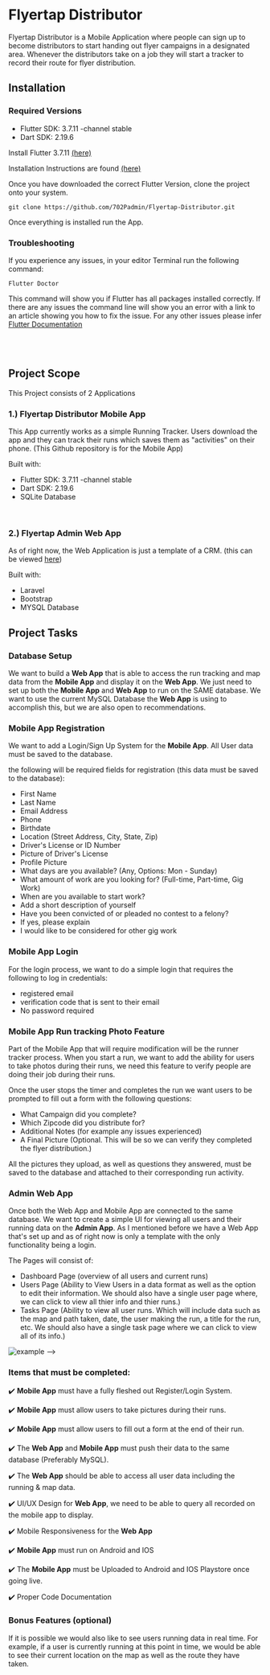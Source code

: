 # Flyertap Distributor
Flyertap Distributor is a Mobile Application where people can sign up to become distributors to start handing out flyer campaigns in a designated area. Whenever the distributors take on a job they will start a tracker to record their route for flyer distribution.



## Installation
### Required Versions
-  Flutter SDK: 3.7.11 -channel stable
-  Dart SDK: 2.19.6

Install Flutter 3.7.11 [(here)](https://docs.flutter.dev/release/archive?tab=windows)

Installation Instructions are found [(here)](https://docs.flutter.dev/get-started/install)

Once you have downloaded the correct Flutter Version, clone the project onto your system.
```
git clone https://github.com/702Padmin/Flyertap-Distributor.git
```
Once everything is installed run the App.

### Troubleshooting
If you experience any issues, in your editor Terminal run the following command:
```
Flutter Doctor
```
This command will show you if Flutter has all packages installed correctly. If there are any issues the command line will show you an error with a link to an article showing you how to fix the issue.
For any other issues please infer [Flutter Documentation](https://docs.flutter.dev/get-started/install)

<br><br>

## Project Scope
This Project consists of 2 Applications

### 1.) Flyertap Distributor Mobile App
This App currently works as a simple Running Tracker. Users download the app and they can track their runs which saves them as "activities" on their phone. (This Github repository is for the Mobile App)

Built with:
-  Flutter SDK: 3.7.11 -channel stable
-  Dart SDK: 2.19.6
-  SQLite Database
<br>

### 2.) Flyertap Admin Web App
As of right now, the Web Application is just a template of a CRM. (this can be viewed [here](https://adm.flyertap.com/))

Built with:
-  Laravel
-  Bootstrap
-  MYSQL Database


## Project Tasks

### Database Setup
We want to build a **Web App**  that is able to access the run tracking and map data from the **Mobile App**
and display it on the **Web App**. We just need to set up both the **Mobile App** and **Web App** to run on the SAME database. We want to use the current MySQL Database the **Web App** is using to accomplish this, but we are also open to recommendations.

### Mobile App Registration
We want to add a Login/Sign Up System  for the **Mobile App**. All User data must be saved to the database.

the following will be required fields for registration (this data must be saved to the database): 
-  First Name
-  Last Name
-  Email Address
-  Phone
-  Birthdate
-  Location (Street Address, City, State, Zip) 
-  Driver's License or ID Number
-  Picture of Driver's License
-  Profile Picture
-  What days are you available? (Any, Options: Mon - Sunday)
-  What amount of work are you looking for? (Full-time, Part-time, Gig Work)
-  When are you available to start work?
-  Add a short description of yourself
-  Have you been convicted of or pleaded no contest to a felony?
-  If yes, please explain
-  I would like to be considered for other gig work 

### Mobile App Login
For the login process, we want to do a simple login that requires the following to log in credentials:
- registered email
- verification code that is sent to their email
- No password required 

### Mobile App Run tracking Photo Feature
Part of the Mobile App that will require modification will be the runner tracker process. When you start a run, we want to add the ability for users to take photos during their runs, we need this feature to verify people are doing their job during their runs.

Once the user stops the timer and completes the run we want users to be prompted to fill out a form with the following questions:
- What Campaign did you complete?
- Which Zipcode did you distribute for?
- Additional Notes (for example any issues experienced)
- A Final Picture (Optional. This will be so we can verify they completed the flyer distribution.)

All the pictures they upload, as well as questions they answered, must be saved to the database and attached to their corresponding run activity.


### Admin Web App
Once both the Web App and Mobile App are connected to the same database. We want to create a simple UI for viewing all users and their running data on the **Admin App**. As I mentioned before we have a Web App that's set up and as of right now is only a template with the only functionality being a login.

The Pages will consist of:
- Dashboard Page (overview of all users and current runs)
- Users Page (Ability to View Users in a data format as well as the option to edit their information. We should also have a single user page where, we can click to view all thier info and thier runs.)
- Tasks Page (Ability to view all user runs. Which will include data such as the map and path taken, date, the user making the run, a title for the run, etc. We should also have a single task page where we can click to view all of its info.)

![example](https://github.com/702Padmin/Flyertap-Distributor/assets/57960180/ada4f1f5-0a70-4abc-b770-c1b1bba3a3ab)
-->

### Items that must be completed:
:heavy_check_mark:  **Mobile App** must have a fully fleshed out Register/Login System.

:heavy_check_mark:  **Mobile App** must allow users to take pictures during their runs.

:heavy_check_mark:  **Mobile App** must allow users to fill out a form at the end of their run. 

:heavy_check_mark:  The **Web App** and **Mobile App** must push their data to the same database (Preferably MySQL).

:heavy_check_mark:  The **Web App** should be able to access all user data including the running & map data.

:heavy_check_mark:  UI/UX Design for **Web App**, we need to be able to query all recorded on the mobile app to display.

:heavy_check_mark:  Mobile Responsiveness for the **Web App**

:heavy_check_mark:  **Mobile App** must run on Android and IOS

:heavy_check_mark:  The **Mobile App** must be Uploaded to Android and IOS Playstore once going live.

:heavy_check_mark:  Proper Code Documentation


### Bonus Features (optional)
If it is possible we would also like to see users running data in real time. For example, if a user is currently running at this point in time, we would be able to see their current location on the map as well as the route they have taken.



<!--
## Jobs
The App Home Feed shows all the jobs available to them. These jobs will show up on their feed depending on what service areas they choose. For example, if they choose las vegas they will only see las vegas jobs on the feed. From the feed, they should be able to view job details such as:
-  Area
-  Pay
-  Flyer Amount
-  Description
-  Flyer Pickup location

These Jobs will be pulled from the database based on whatever service areas the users have selected and will be created on a Web Application so you will not need to develop anything for create these jobs you simply pull whatever jobs are available. I will create an API endpoint (with documentation) for requesting jobs so you can pull the data and display them on the app. 

Of course, we will also need the ability to take on the job. So there should be a button where users can accept the job. Once they accept the job they will be shown the address pickup location for the Flyers and once they have the flyers. They should be able to view the job and have a button to start the distribution tracker. Once they complete it. All the tracking data should be saved to the database and we should get notified when the job is complete with a link to a report showing the route analtyics as well as the map with their route.   This brings us to the next thing, we would like to get notified whenever someone takes on a job.
-->

<!--
## Notifications
Being notified when specific things happen is a feature we also need to implement. Mainly we want notifications for two things:
-  When someone takes a job. (We need a notification that will take us to a view where we can see their profile details.)
-  When someone completes a job.
 
If possible we would like to send notifications to distributors whenever new jobs are available in their area as well as notify distributors and administrators when a distributor has left the selected area.

In terms of how this notification is sent, we would like it to be via App notifications, but if it's easier to get it done with Email or SMS  that would be fine.
-->



